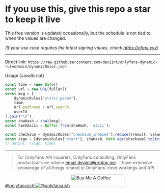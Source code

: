 # If you use this, give this repo a star to keep it live

This free version is updated occasionally, but the schedule is not tied to when the values are changed.

*(If your use case requires the latest signing values, check https://ofapi.xyz)*

-----------------

Direct link: `https://raw.githubusercontent.com/deviint/onlyfans-dynamic-rules/main/dynamicRules.json`

Usage (JavaScript)
```javascript
const time = +new Date()
const url = new URL(fullUrl)
const msg = [
    dynamicRules["static_param"],
    time,
    url.pathname + url.search,
    userId
].join("\n")
const shaHash = sha1(msg);
const hashAscii = Buffer.from(shaHash, 'ascii');

const checksum = dynamicRules["checksum_indexes"].reduce((result, value) => result + hashAscii[value], 0) + dynamicRules["checksum_constant"];
const sign = [dynamicRules["start"], shaHash, Math.abs(checksum).toString(16), dynamicRules["end"]].join(":")
// output: {sign, time}
```
-----------------

> For OnlyFans API inquiries, OnlyFans consulting, OnlyFans product/service advice [email deviint@proton.me](mailto:deviint@proton.me) .
> I have extensive knowledge of all things related to OnlyFans' inner workings and API.

[@onlyfansrich ![@onlyfansrich](https://img.icons8.com/color/18/twitter--v1.png)](http://twitter.com/onlyfansrich)
<a href="https://www.buymeacoffee.com/deviint" target="_blank"><img src="https://cdn.buymeacoffee.com/buttons/default-orange.png" alt="Buy Me A Coffee" height="41" width="174"></a>
